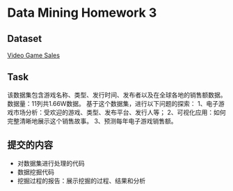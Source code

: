 # Data Mining Homework 3
## Dataset
[Video Game Sales](https://www.kaggle.com/gregorut/videogamesales)
## Task
该数据集包含游戏名称、类型、发行时间、发布者以及在全球各地的销售额数据。
数据量：11列共1.66W数据。
基于这个数据集，进行以下问题的探索：
1、电子游戏市场分析：受欢迎的游戏、类型、发布平台、发行人等；
2、可视化应用：如何完整清晰地展示这个销售故事。
3、预测每年电子游戏销售额。
## 提交的内容
* 对数据集进行处理的代码
* 数据挖掘代码
* 挖掘过程的报告：展示挖掘的过程、结果和分析

